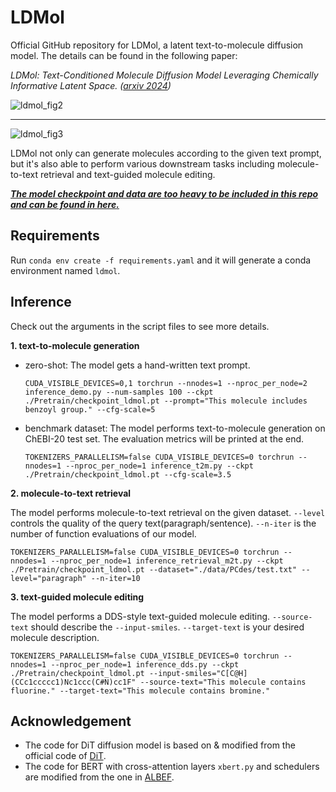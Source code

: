 # LDMol

Official GitHub repository for LDMol, a latent text-to-molecule diffusion model.
The details can be found in the following paper: 

*LDMol: Text-Conditioned Molecule Diffusion Model Leveraging Chemically Informative Latent Space. ([arxiv 2024](https://arxiv.org/abs/2405.17829))*

![ldmol_fig2](https://github.com/jinhojsk515/LDMol/assets/59189526/1a172fed-39ab-44a6-848b-1740c7b37df4)

***

![ldmol_fig3](https://github.com/jinhojsk515/LDMol/assets/59189526/8e590298-eb8a-4c38-bf84-22bcc0208ac4)

LDMol not only can generate molecules according to the given text prompt, but it's also able to perform various downstream tasks including molecule-to-text retrieval and text-guided molecule editing.

***<ins>The model checkpoint and data are too heavy to be included in this repo and can be found in [here](https://drive.google.com/drive/folders/170znWA5u3nC7S1mzF7RPNP5faAn56Q45?usp=sharing).<ins>***


## Requirements
Run `conda env create -f requirements.yaml` and it will generate a conda environment named `ldmol`.

## Inference
Check out the arguments in the script files to see more details.

__1. text-to-molecule generation__

   * zero-shot: The model gets a hand-written text prompt.
       ```
       CUDA_VISIBLE_DEVICES=0,1 torchrun --nnodes=1 --nproc_per_node=2 inference_demo.py --num-samples 100 --ckpt ./Pretrain/checkpoint_ldmol.pt --prompt="This molecule includes benzoyl group." --cfg-scale=5
       ```
   * benchmark dataset: The model performs text-to-molecule generation on ChEBI-20 test set. The evaluation metrics will be printed at the end.
       ```
       TOKENIZERS_PARALLELISM=false CUDA_VISIBLE_DEVICES=0 torchrun --nnodes=1 --nproc_per_node=1 inference_t2m.py --ckpt ./Pretrain/checkpoint_ldmol.pt --cfg-scale=3.5
       ```

__2. molecule-to-text retrieval__

The model performs molecule-to-text retrieval on the given dataset. `--level` controls the quality of the query text(paragraph/sentence). `--n-iter` is the number of function evaluations of our model.
```
TOKENIZERS_PARALLELISM=false CUDA_VISIBLE_DEVICES=0 torchrun --nnodes=1 --nproc_per_node=1 inference_retrieval_m2t.py --ckpt ./Pretrain/checkpoint_ldmol.pt --dataset="./data/PCdes/test.txt" --level="paragraph" --n-iter=10
```

__3. text-guided molecule editing__

The model performs a DDS-style text-guided molecule editing. `--source-text` should describe the `--input-smiles`. `--target-text` is your desired molecule description.
```
TOKENIZERS_PARALLELISM=false CUDA_VISIBLE_DEVICES=0 torchrun --nnodes=1 --nproc_per_node=1 inference_dds.py --ckpt ./Pretrain/checkpoint_ldmol.pt --input-smiles="C[C@H](CCc1ccccc1)Nc1ccc(C#N)cc1F" --source-text="This molecule contains fluorine." --target-text="This molecule contains bromine."
```


## Acknowledgement
* The code for DiT diffusion model is based on & modified from the official code of [DiT](https://github.com/facebookresearch/DiT).
* The code for BERT with cross-attention layers `xbert.py` and schedulers are modified from the one in [ALBEF](https://github.com/salesforce/ALBEF).
